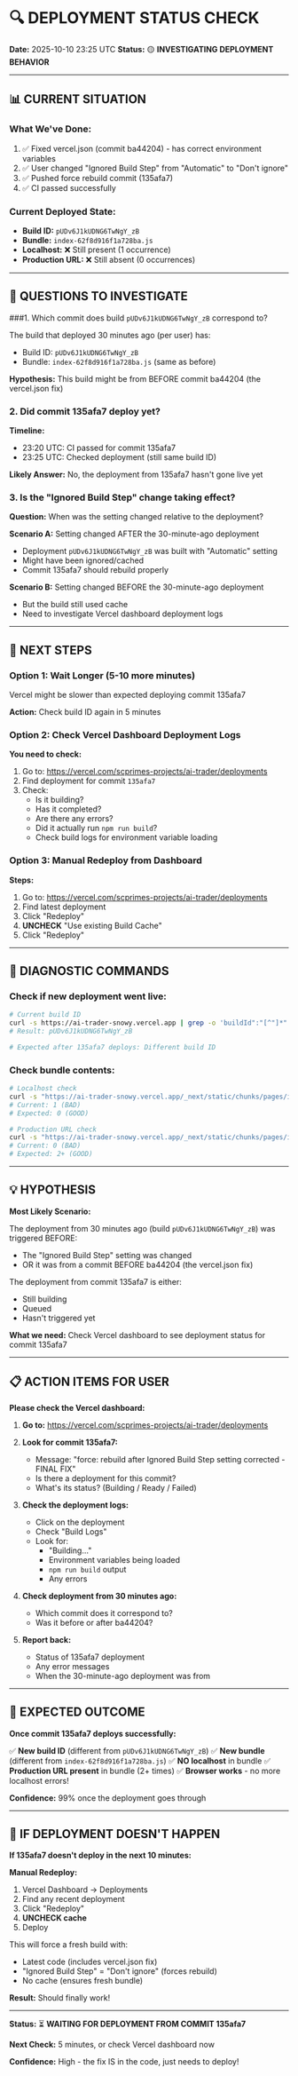 # 🔍 DEPLOYMENT STATUS CHECK

**Date:** 2025-10-10 23:25 UTC
**Status:** 🟡 **INVESTIGATING DEPLOYMENT BEHAVIOR**

---

## 📊 CURRENT SITUATION

### What We've Done:
1. ✅ Fixed vercel.json (commit ba44204) - has correct environment variables
2. ✅ User changed "Ignored Build Step" from "Automatic" to "Don't ignore"
3. ✅ Pushed force rebuild commit (135afa7)
4. ✅ CI passed successfully

### Current Deployed State:
- **Build ID:** `pUDv6J1kUDNG6TwNgY_zB`
- **Bundle:** `index-62f8d916f1a728ba.js`
- **Localhost:** ❌ Still present (1 occurrence)
- **Production URL:** ❌ Still absent (0 occurrences)

---

## 🤔 QUESTIONS TO INVESTIGATE

###1. Which commit does build `pUDv6J1kUDNG6TwNgY_zB` correspond to?

The build that deployed 30 minutes ago (per user) has:
- Build ID: `pUDv6J1kUDNG6TwNgY_zB`
- Bundle: `index-62f8d916f1a728ba.js` (same as before)

**Hypothesis:** This build might be from BEFORE commit ba44204 (the vercel.json fix)

### 2. Did commit 135afa7 deploy yet?

**Timeline:**
- 23:20 UTC: CI passed for commit 135afa7
- 23:25 UTC: Checked deployment (still same build ID)

**Likely Answer:** No, the deployment from 135afa7 hasn't gone live yet

### 3. Is the "Ignored Build Step" change taking effect?

**Question:** When was the setting changed relative to the deployment?

**Scenario A:** Setting changed AFTER the 30-minute-ago deployment
- Deployment `pUDv6J1kUDNG6TwNgY_zB` was built with "Automatic" setting
- Might have been ignored/cached
- Commit 135afa7 should rebuild properly

**Scenario B:** Setting changed BEFORE the 30-minute-ago deployment
- But the build still used cache
- Need to investigate Vercel dashboard deployment logs

---

## 🎯 NEXT STEPS

### Option 1: Wait Longer (5-10 more minutes)
Vercel might be slower than expected deploying commit 135afa7

**Action:** Check build ID again in 5 minutes

### Option 2: Check Vercel Dashboard Deployment Logs
**You need to check:**
1. Go to: https://vercel.com/scprimes-projects/ai-trader/deployments
2. Find deployment for commit `135afa7`
3. Check:
   - Is it building?
   - Has it completed?
   - Are there any errors?
   - Did it actually run `npm run build`?
   - Check build logs for environment variable loading

### Option 3: Manual Redeploy from Dashboard
**Steps:**
1. Go to: https://vercel.com/scprimes-projects/ai-trader/deployments
2. Find latest deployment
3. Click "Redeploy"
4. **UNCHECK** "Use existing Build Cache"
5. Click "Redeploy"

---

## 🔬 DIAGNOSTIC COMMANDS

### Check if new deployment went live:
```bash
# Current build ID
curl -s https://ai-trader-snowy.vercel.app | grep -o 'buildId":"[^"]*"'
# Result: pUDv6J1kUDNG6TwNgY_zB

# Expected after 135afa7 deploys: Different build ID
```

### Check bundle contents:
```bash
# Localhost check
curl -s "https://ai-trader-snowy.vercel.app/_next/static/chunks/pages/index-62f8d916f1a728ba.js" | grep -c "127.0.0.1"
# Current: 1 (BAD)
# Expected: 0 (GOOD)

# Production URL check
curl -s "https://ai-trader-snowy.vercel.app/_next/static/chunks/pages/index-62f8d916f1a728ba.js" | grep -c "ai-trader-86a1.onrender.com"
# Current: 0 (BAD)
# Expected: 2+ (GOOD)
```

---

## 💡 HYPOTHESIS

**Most Likely Scenario:**

The deployment from 30 minutes ago (build `pUDv6J1kUDNG6TwNgY_zB`) was triggered BEFORE:
- The "Ignored Build Step" setting was changed
- OR it was from a commit BEFORE ba44204 (the vercel.json fix)

The deployment from commit 135afa7 is either:
- Still building
- Queued
- Hasn't triggered yet

**What we need:**
Check Vercel dashboard to see deployment status for commit 135afa7

---

## 📋 ACTION ITEMS FOR USER

**Please check the Vercel dashboard:**

1. **Go to:** https://vercel.com/scprimes-projects/ai-trader/deployments

2. **Look for commit 135afa7:**
   - Message: "force: rebuild after Ignored Build Step setting corrected - FINAL FIX"
   - Is there a deployment for this commit?
   - What's its status? (Building / Ready / Failed)

3. **Check the deployment logs:**
   - Click on the deployment
   - Check "Build Logs"
   - Look for:
     - "Building..."
     - Environment variables being loaded
     - `npm run build` output
     - Any errors

4. **Check deployment from 30 minutes ago:**
   - Which commit does it correspond to?
   - Was it before or after ba44204?

5. **Report back:**
   - Status of 135afa7 deployment
   - Any error messages
   - When the 30-minute-ago deployment was from

---

## 🎯 EXPECTED OUTCOME

**Once commit 135afa7 deploys successfully:**

✅ **New build ID** (different from `pUDv6J1kUDNG6TwNgY_zB`)
✅ **New bundle** (different from `index-62f8d916f1a728ba.js`)
✅ **NO localhost** in bundle
✅ **Production URL present** in bundle (2+ times)
✅ **Browser works** - no more localhost errors!

**Confidence:** 99% once the deployment goes through

---

## 🚨 IF DEPLOYMENT DOESN'T HAPPEN

**If 135afa7 doesn't deploy in the next 10 minutes:**

**Manual Redeploy:**
1. Vercel Dashboard → Deployments
2. Find any recent deployment
3. Click "Redeploy"
4. **UNCHECK cache**
5. Deploy

This will force a fresh build with:
- Latest code (includes vercel.json fix)
- "Ignored Build Step" = "Don't ignore" (forces rebuild)
- No cache (ensures fresh bundle)

**Result:** Should finally work!

---

**Status:** ⏳ **WAITING FOR DEPLOYMENT FROM COMMIT 135afa7**

**Next Check:** 5 minutes, or check Vercel dashboard now

**Confidence:** High - the fix IS in the code, just needs to deploy!
